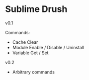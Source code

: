 Sublime Drush
=============

v0.1

Commands:

- Cache Clear
- Module Enable / Disable / Uninstall
- Variable Get / Set

v0.2

- Arbitrary commands

